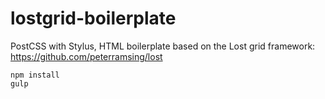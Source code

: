 # lostgrid-boilerplate
PostCSS with Stylus, HTML boilerplate based on the Lost grid framework: https://github.com/peterramsing/lost

```
npm install
gulp
```
